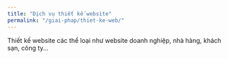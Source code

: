 ```yaml
---
title: "Dịch vụ thiết kế website"
permalink: "/giai-phap/thiet-ke-web/"
---
```


Thiết kế website các thể loại như website doanh nghiệp, nhà hàng, khách sạn, công ty... 
